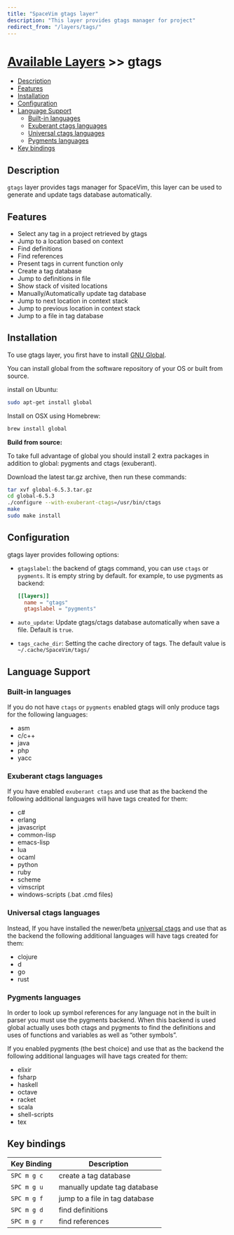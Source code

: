 ```yaml
---
title: "SpaceVim gtags layer"
description: "This layer provides gtags manager for project"
redirect_from: "/layers/tags/"
---
```


# [Available Layers](../) >> gtags

<!-- vim-markdown-toc GFM -->

- [Description](#description)
- [Features](#features)
- [Installation](#installation)
- [Configuration](#configuration)
- [Language Support](#language-support)
  - [Built-in languages](#built-in-languages)
  - [Exuberant ctags languages](#exuberant-ctags-languages)
  - [Universal ctags languages](#universal-ctags-languages)
  - [Pygments languages](#pygments-languages)
- [Key bindings](#key-bindings)

<!-- vim-markdown-toc -->

## Description

`gtags` layer provides tags manager for SpaceVim,
this layer can be used to generate and update tags database automatically.

## Features

- Select any tag in a project retrieved by gtags
- Jump to a location based on context
- Find definitions
- Find references
- Present tags in current function only
- Create a tag database
- Jump to definitions in file
- Show stack of visited locations
- Manually/Automatically update tag database
- Jump to next location in context stack
- Jump to previous location in context stack
- Jump to a file in tag database

## Installation

To use gtags layer, you first have to install [GNU Global](https://www.gnu.org/software/global/download.html).

You can install global from the software repository of your OS or built from source.

install on Ubuntu:

```sh
sudo apt-get install global
```

Install on OSX using Homebrew:

```sh
brew install global
```

**Build from source:**

To take full advantage of global you should install 2 extra packages in addition to global:
pygments and ctags (exuberant). 

Download the latest tar.gz archive, then run these commands:

```sh
tar xvf global-6.5.3.tar.gz
cd global-6.5.3
./configure --with-exuberant-ctags=/usr/bin/ctags
make
sudo make install
```

## Configuration

gtags layer provides following options:

- `gtagslabel`: the backend of gtags command, you can use `ctags` or `pygments`. It is empty string by default.
  for example, to use pygments as backend:

  ```toml
  [[layers]]
    name = "gtags"
    gtagslabel = "pygments"
  ```

- `auto_update`: Update gtags/ctags database automatically when save a file. Default is `true`.
- `tags_cache_dir`: Setting the cache directory of tags. The default value is `~/.cache/SpaceVim/tags/`

## Language Support

### Built-in languages

If you do not have `ctags` or `pygments` enabled gtags will only produce tags for the following languages:

- asm
- c/c++
- java
- php
- yacc

### Exuberant ctags languages

If you have enabled `exuberant ctags` and use that as the backend
the following additional languages will have tags created for them:

- c#
- erlang
- javascript
- common-lisp
- emacs-lisp
- lua
- ocaml
- python
- ruby
- scheme
- vimscript
- windows-scripts (.bat .cmd files)

### Universal ctags languages

Instead, If you have installed the newer/beta [universal ctags](https://github.com/universal-ctags/ctags)
and use that as the backend the following additional languages will have tags created for them:

- clojure
- d
- go
- rust

### Pygments languages

In order to look up symbol references for any language not in the built in parser you must use the pygments backend.
When this backend is used global actually uses both ctags and pygments to find the definitions
and uses of functions and variables as well as “other symbols”.

If you enabled pygments (the best choice) and use that as the backend
the following additional languages will have tags created for them:

- elixir
- fsharp
- haskell
- octave
- racket
- scala
- shell-scripts
- tex

## Key bindings

| Key Binding | Description                    |
| ----------- | ------------------------------ |
| `SPC m g c` | create a tag database          |
| `SPC m g u` | manually update tag database   |
| `SPC m g f` | jump to a file in tag database |
| `SPC m g d` | find definitions               |
| `SPC m g r` | find references                |
